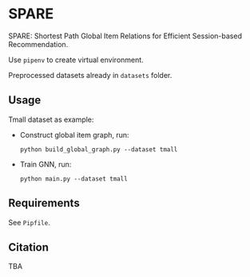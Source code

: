 # SPARE

SPARE: Shortest Path Global Item Relations for Efficient Session-based Recommendation.

Use `pipenv` to create virtual environment. 

Preprocessed datasets already in `datasets` folder. 

## Usage
Tmall dataset as example:
- Construct global item graph, run:
    ```
    python build_global_graph.py --dataset tmall
    ```

- Train GNN, run:
     ```
    python main.py --dataset tmall
    ```

## Requirements
See `Pipfile`.

## Citation
TBA
